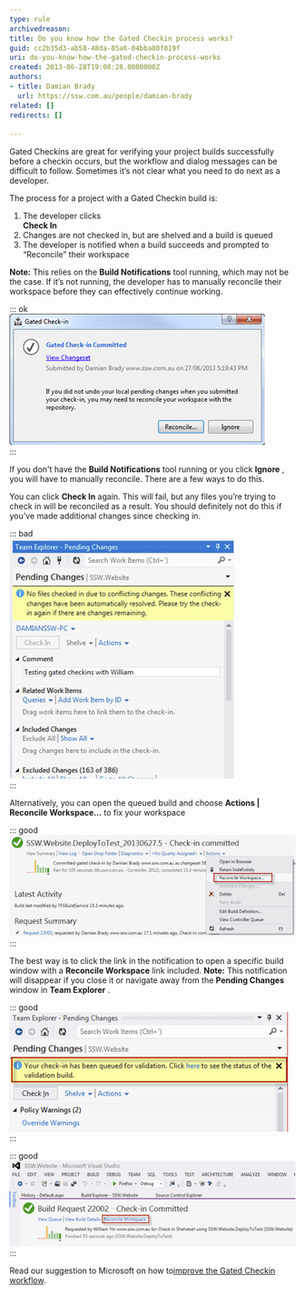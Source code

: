 ```yaml
---
type: rule
archivedreason: 
title: Do you know how the Gated Checkin process works?
guid: cc2b35d3-ab58-48da-85a6-04bba80f019f
uri: do-you-know-how-the-gated-checkin-process-works
created: 2013-06-28T19:08:28.0000000Z
authors:
- title: Damian Brady
  url: https://ssw.com.au/people/damian-brady
related: []
redirects: []

---
```


Gated Checkins are great for verifying your project builds successfully before a checkin occurs, but the workflow and dialog messages can be difficult to follow.  Sometimes it’s not clear what you need to do next as a developer.   
<!--endintro-->

The process for a project with a Gated Checkin build is:

1. The developer clicks <br>       **Check In**
2. Changes are not checked in, but are shelved and a build is queued
3. The developer is notified when a build succeeds and prompted to “Reconcile” their workspace


**Note:** This relies on the      **Build Notifications** tool running, which may not be the case.  If it’s not running, the developer has to manually reconcile their workspace before they can effectively continue working.


::: ok  
![Figure: The developer is notified if a gated check-in resulted in a commit](gated-checkin-1.jpg)  
:::

If you don't have the      **Build Notifications** tool running or you click      **Ignore** , you will have to manually reconcile. There are a few ways to do this.

You can click      **Check In** again.  This will fail, but any files you’re trying to check in will be reconciled as a result.  You should definitely not do this if you’ve made additional changes since checking in.


::: bad  
![Figure: Bad Example - Reconcile by clicking "Check In" again.  This will fail, but any files you're trying to check in will be reconciled.](gated-checkin-2.jpg)  
:::

Alternatively, you can open the queued build and choose      **Actions | Reconcile Workspace...** to fix your workspace


::: good  
![Figure: OK Example – Open the Build and choose Actions | Reconcile Workspace...](gated-checkin-3.jpg)  
:::

The best way is to click the link in the notification to open a specific build window with a      **Reconcile Workspace** link included.
**Note:** This notification will disappear if you close it or navigate away from the      **Pending Changes** window in      **Team Explorer** .


::: good  
![Figure: Good Example #1 – Click the link in the notification after clicking Check In](gated-checkin-4.jpg)  
:::


::: good  
![Figure: Good Example #2 – Click on the link in the notification to open the build, then click Reconcile Workspace when the build finishes](gated-checkin-5.jpg)  
:::

Read our suggestion to Microsoft on how to[improve the Gated Checkin workflow](http://www.ssw.com.au/ssw/standards/BetterSoftwareSuggestions/TeamFoundationServer.aspx#improve-gated-checkin).
